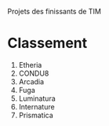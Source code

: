 Projets des finissants de TIM

# Classement

1. Etheria
2. CONDU8
3. Arcadia
4. Fuga
5. Luminatura
6. Internature
7. Prismatica